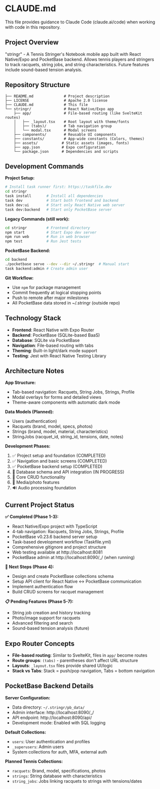 # CLAUDE.md

This file provides guidance to Claude Code (claude.ai/code) when working with code in this repository.

## Project Overview

"stringr" - A Tennis Stringer's Notebook mobile app built with React Native/Expo and PocketBase backend. Allows tennis players and stringers to track racquets, string jobs, and string characteristics. Future features include sound-based tension analysis.

## Repository Structure

```
├── README.md              # Project description
├── LICENSE                # Apache 2.0 license
├── CLAUDE.md              # This file
└── stringr/               # React Native/Expo app
    ├── app/               # File-based routing (like SvelteKit routes)
    │   ├── _layout.tsx    # Root layout with theme/fonts
    │   ├── (tabs)/        # Tab navigation group
    │   └── modal.tsx      # Modal screens
    ├── components/        # Reusable UI components
    ├── constants/         # App-wide constants (Colors, themes)
    ├── assets/           # Static assets (images, fonts)
    ├── app.json          # Expo configuration
    └── package.json      # Dependencies and scripts
```

## Development Commands

**Project Setup:**
```bash
# Install task runner first: https://taskfile.dev
cd stringr
task install       # Install all dependencies
task dev           # Start both frontend and backend
task dev:ui        # Start only React Native web server
task dev:backend   # Start only PocketBase server
```

**Legacy Commands (still work):**
```bash
cd stringr         # Frontend directory
npm start          # Start Expo dev server
npm run web        # Run in web browser
npm test           # Run Jest tests
```

**PocketBase Backend:**
```bash
cd backend
./pocketbase serve --dev --dir ~/.stringr  # Manual start
task backend:admin # Create admin user
```

**Git Workflow:**
- Use `npm` for package management
- Commit frequently at logical stopping points
- Push to remote after major milestones
- All PocketBase data stored in ~/.stringr (outside repo)

## Technology Stack

- **Frontend**: React Native with Expo Router
- **Backend**: PocketBase (SQLite-based BaaS)
- **Database**: SQLite via PocketBase
- **Navigation**: File-based routing with tabs
- **Theming**: Built-in light/dark mode support
- **Testing**: Jest with React Native Testing Library

## Architecture Notes

**App Structure:**
- Tab-based navigation: Racquets, String Jobs, Strings, Profile
- Modal overlays for forms and detailed views
- Theme-aware components with automatic dark mode

**Data Models (Planned):**
- Users (authentication)
- Racquets (brand, model, specs, photos)
- Strings (brand, model, material, characteristics)
- StringJobs (racquet_id, string_id, tensions, date, notes)

**Development Phases:**
1. ✅ Project setup and foundation (COMPLETED)
2. ✅ Navigation and basic screens (COMPLETED)
3. ✅ PocketBase backend setup (COMPLETED)
4. 🔄 Database schema and API integration (IN PROGRESS)
5. 📱 Core CRUD functionality
6. 📸 Media/photo features
7. 🔊 Audio processing foundation

## Current Project Status

**✅ Completed (Phase 1-3):**
- React Native/Expo project with TypeScript
- 4-tab navigation: Racquets, String Jobs, Strings, Profile
- PocketBase v0.23.6 backend server setup
- Task-based development workflow (Taskfile.yml)
- Comprehensive gitignore and project structure
- Web testing available at http://localhost:8081
- PocketBase admin at http://localhost:8090/_/ (when running)

**🔄 Next Steps (Phase 4):**
- Design and create PocketBase collections schema
- Setup API client for React Native ↔ PocketBase communication
- Implement authentication flow
- Build CRUD screens for racquet management

**📋 Pending Features (Phase 5-7):**
- String job creation and history tracking
- Photo/image support for racquets
- Advanced filtering and search
- Sound-based tension analysis (future)

## Expo Router Concepts

- **File-based routing**: Similar to SvelteKit, files in `app/` become routes
- **Route groups**: `(tabs)` - parentheses don't affect URL structure
- **Layouts**: `_layout.tsx` files provide shared UI/logic
- **Stack vs Tabs**: Stack = push/pop navigation, Tabs = bottom navigation

## PocketBase Backend Details

**Server Configuration:**
- Data directory: `~/.stringr/pb_data/`
- Admin interface: http://localhost:8090/_/
- API endpoint: http://localhost:8090/api/
- Development mode: Enabled with SQL logging

**Default Collections:**
- `users`: User authentication and profiles
- `_superusers`: Admin users
- System collections for auth, MFA, external auth

**Planned Tennis Collections:**
- `racquets`: Brand, model, specifications, photos
- `strings`: String database with characteristics
- `string_jobs`: Jobs linking racquets to strings with tensions/dates